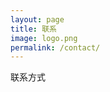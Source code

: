 ```yaml
---
layout: page
title: 联系
image: logo.png
permalink: /contact/
---
```

联系方式


<!--
Insert your contact details or a contact form here.

Read [How to create a form in Jekyll site](https://github.com/jinbooooom/){: target="_blank"} to implement using formspree.
-->
